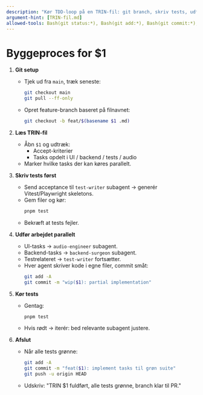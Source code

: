```yaml
---
description: "Kør TDD-loop på en TRIN-fil: git branch, skriv tests, udfør parallelt arbejde med agenter, kør tests, iterer"
argument-hint: [TRIN-fil.md]
allowed-tools: Bash(git status:*), Bash(git add:*), Bash(git commit:*), Bash(git push:*), Bash(pnpm test:*), Bash(pnpm run:*), Read, Write, Grep, Glob
---
```


# Byggeproces for $1

1. **Git setup**
   - Tjek ud fra `main`, træk seneste:
     ```bash
     git checkout main
     git pull --ff-only
     ```
   - Opret feature-branch baseret på filnavnet:
     ```bash
     git checkout -b feat/$(basename $1 .md)
     ```

2. **Læs TRIN-fil**
   - Åbn `$1` og udtræk:
     - Accept-kriterier
     - Tasks opdelt i UI / backend / tests / audio
   - Marker hvilke tasks der kan køres parallelt.

3. **Skriv tests først**
   - Send acceptance til `test-writer` subagent → generér Vitest/Playwright skeletons.
   - Gem filer og kør:
     ```bash
     pnpm test
     ```
   - Bekræft at tests fejler.

4. **Udfør arbejdet parallelt**
   - UI-tasks → `audio-engineer` subagent.
   - Backend-tasks → `backend-surgeon` subagent.
   - Testrelateret → `test-writer` fortsætter.
   - Hver agent skriver kode i egne filer, commit småt:
     ```bash
     git add -A
     git commit -m "wip($1): partial implementation"
     ```

5. **Kør tests**
   - Gentag:
     ```bash
     pnpm test
     ```
   - Hvis rødt → iterér: bed relevante subagent justere.

6. **Afslut**
   - Når alle tests grønne:
     ```bash
     git add -A
     git commit -m "feat($1): implement tasks til grøn suite"
     git push -u origin HEAD
     ```
   - Udskriv: "TRIN $1 fuldført, alle tests grønne, branch klar til PR."
